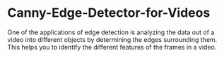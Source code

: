 # Canny-Edge-Detector-for-Videos
One of the applications of edge detection is analyzing the data out of a video into different objects by determining the edges surrounding them. This helps you to identify the different features of the frames in a video.
